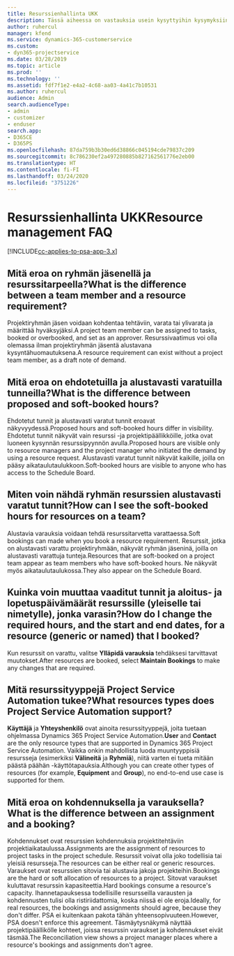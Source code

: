 ```yaml
---
title: Resurssienhallinta UKK
description: Tässä aiheessa on vastauksia usein kysyttyihin kysymyksiin resurssienhallinnasta.
author: ruhercul
manager: kfend
ms.service: dynamics-365-customerservice
ms.custom:
- dyn365-projectservice
ms.date: 03/28/2019
ms.topic: article
ms.prod: ''
ms.technology: ''
ms.assetid: fdf7f1e2-e4a2-4c68-aa03-4a41c7b10531
ms.author: ruhercul
audience: Admin
search.audienceType:
- admin
- customizer
- enduser
search.app:
- D365CE
- D365PS
ms.openlocfilehash: 87da759b3b30ed6d38866c045194cde79837c209
ms.sourcegitcommit: 8c786230ef2a497280885b827162561776e2eb00
ms.translationtype: HT
ms.contentlocale: fi-FI
ms.lasthandoff: 03/24/2020
ms.locfileid: "3751226"
---
```

# <a name="resource-management-faq"></a><span data-ttu-id="5bb76-103">Resurssienhallinta UKK</span><span class="sxs-lookup"><span data-stu-id="5bb76-103">Resource management FAQ</span></span>

[!INCLUDE[cc-applies-to-psa-app-3.x](../includes/cc-applies-to-psa-app-3x.md)]

## <a name="what-is-the-difference-between-a-team-member-and-a-resource-requirement"></a><span data-ttu-id="5bb76-104">Mitä eroa on ryhmän jäsenellä ja resurssitarpeella?</span><span class="sxs-lookup"><span data-stu-id="5bb76-104">What is the difference between a team member and a resource requirement?</span></span>

<span data-ttu-id="5bb76-105">Projektiryhmän jäsen voidaan kohdentaa tehtäviin, varata tai ylivarata ja määrittää hyväksyjäksi.</span><span class="sxs-lookup"><span data-stu-id="5bb76-105">A project team member can be assigned to tasks, booked or overbooked, and set as an approver.</span></span> <span data-ttu-id="5bb76-106">Resurssivaatimus voi olla olemassa ilman projektiryhmän jäsentä alustavana kysyntähuomautuksena.</span><span class="sxs-lookup"><span data-stu-id="5bb76-106">A resource requirement can exist without a project team member, as a draft note of demand.</span></span> 

## <a name="what-is-the-difference-between-proposed-and-soft-booked-hours"></a><span data-ttu-id="5bb76-107">Mitä eroa on ehdotetuilla ja alustavasti varatuilla tunneilla?</span><span class="sxs-lookup"><span data-stu-id="5bb76-107">What is the difference between proposed and soft-booked hours?</span></span>

<span data-ttu-id="5bb76-108">Ehdotetut tunnit ja alustavasti varatut tunnit eroavat näkyvyydessä.</span><span class="sxs-lookup"><span data-stu-id="5bb76-108">Proposed hours and soft-booked hours differ in visibility.</span></span> <span data-ttu-id="5bb76-109">Ehdotetut tunnit näkyvät vain resurssi -ja projektipäällikköille, jotka ovat luoneen kysynnän resurssipyynnön avulla.</span><span class="sxs-lookup"><span data-stu-id="5bb76-109">Proposed hours are visible only to resource managers and the project manager who initiated the demand by using a resource request.</span></span> <span data-ttu-id="5bb76-110">Alustavasti varatut tunnit näkyvät kaikille, joilla on pääsy aikataulutaulukkoon.</span><span class="sxs-lookup"><span data-stu-id="5bb76-110">Soft-booked hours are visible to anyone who has access to the Schedule Board.</span></span>

## <a name="how-can-i-see-the-soft-booked-hours-for-resources-on-a-team"></a><span data-ttu-id="5bb76-111">Miten voin nähdä ryhmän resurssien alustavasti varatut tunnit?</span><span class="sxs-lookup"><span data-stu-id="5bb76-111">How can I see the soft-booked hours for resources on a team?</span></span>

<span data-ttu-id="5bb76-112">Alustavia varauksia voidaan tehdä resurssitarvetta varattaessa.</span><span class="sxs-lookup"><span data-stu-id="5bb76-112">Soft bookings can made when you book a resource requirement.</span></span> <span data-ttu-id="5bb76-113">Resurssit, jotka on alustavasti varattu projektiryhmään, näkyvät ryhmän jäseninä, joilla on alustavasti varattuja tunteja.</span><span class="sxs-lookup"><span data-stu-id="5bb76-113">Resources that are soft-booked on a project team appear as team members who have soft-booked hours.</span></span> <span data-ttu-id="5bb76-114">Ne näkyvät myös aikataulutaulukossa.</span><span class="sxs-lookup"><span data-stu-id="5bb76-114">They also appear on the Schedule Board.</span></span>

## <a name="how-do-i-change-the-required-hours-and-the-start-and-end-dates-for-a-resource-generic-or-named-that-i-booked"></a><span data-ttu-id="5bb76-115">Kuinka voin muuttaa vaaditut tunnit ja aloitus- ja lopetuspäivämäärät resurssille (yleiselle tai nimetylle), jonka varasin?</span><span class="sxs-lookup"><span data-stu-id="5bb76-115">How do I change the required hours, and the start and end dates, for a resource (generic or named) that I booked?</span></span>

<span data-ttu-id="5bb76-116">Kun resurssit on varattu, valitse **Ylläpidä varauksia** tehdäksesi tarvittavat muutokset.</span><span class="sxs-lookup"><span data-stu-id="5bb76-116">After resources are booked, select **Maintain Bookings** to make any changes that are required.</span></span>

## <a name="what-resources-types-does-project-service-automation-support"></a><span data-ttu-id="5bb76-117">Mitä resurssityyppejä Project Service Automation tukee?</span><span class="sxs-lookup"><span data-stu-id="5bb76-117">What resources types does Project Service Automation support?</span></span>

<span data-ttu-id="5bb76-118">**Käyttäjä** ja **Yhteyshenkilö** ovat ainoita resurssityyppejä, joita tuetaan ohjelmassa Dynamics 365 Project Service Automation.</span><span class="sxs-lookup"><span data-stu-id="5bb76-118">**User** and **Contact** are the only resource types that are supported in Dynamics 365 Project Service Automation.</span></span> <span data-ttu-id="5bb76-119">Vaikka onkin mahdollista luoda muuntyyppisiä resursseja (esimerkiksi **Välineitä** ja **Ryhmiä**), niitä varten ei tueta mitään päästä päähän -käyttötapauksia.</span><span class="sxs-lookup"><span data-stu-id="5bb76-119">Although you can create other types of resources (for example, **Equipment** and **Group**), no end-to-end use case is supported for them.</span></span>

## <a name="what-is-the-difference-between-an-assignment-and-a-booking"></a><span data-ttu-id="5bb76-120">Mitä eroa on kohdennuksella ja varauksella?</span><span class="sxs-lookup"><span data-stu-id="5bb76-120">What is the difference between an assignment and a booking?</span></span>

<span data-ttu-id="5bb76-121">Kohdennukset ovat resurssien kohdennuksia projektitehtäviin projektiaikataulussa.</span><span class="sxs-lookup"><span data-stu-id="5bb76-121">Assignments are the assignment of resources to project tasks in the project schedule.</span></span> <span data-ttu-id="5bb76-122">Resurssit voivat olla joko todellisia tai yleisiä resursseja.</span><span class="sxs-lookup"><span data-stu-id="5bb76-122">The resources can be either real or generic resources.</span></span> <span data-ttu-id="5bb76-123">Varaukset ovat resurssien sitovia tai alustavia jakoja projekteihin.</span><span class="sxs-lookup"><span data-stu-id="5bb76-123">Bookings are the hard or soft allocation of resources to a project.</span></span> <span data-ttu-id="5bb76-124">Sitovat varaukset kuluttavat resurssin kapasiteettia.</span><span class="sxs-lookup"><span data-stu-id="5bb76-124">Hard bookings consume a resource's capacity.</span></span> <span data-ttu-id="5bb76-125">Ihannetapauksessa todellisille resursseilla varausten ja kohdennusten tulisi olla ristiriidattomia, koska niissä ei ole eroja.</span><span class="sxs-lookup"><span data-stu-id="5bb76-125">Ideally, for real resources, the bookings and assignments should agree, because they don't differ.</span></span> <span data-ttu-id="5bb76-126">PSA ei kuitenkaan pakota tähän yhteensopivuuteen.</span><span class="sxs-lookup"><span data-stu-id="5bb76-126">However, PSA doesn't enforce this agreement.</span></span> <span data-ttu-id="5bb76-127">Täsmäytysnäkymä näyttää projektipäällikölle kohteet, joissa resurssin varaukset ja kohdennukset eivät täsmää.</span><span class="sxs-lookup"><span data-stu-id="5bb76-127">The Reconciliation view shows a project manager places where a resource's bookings and assignments don't agree.</span></span>
